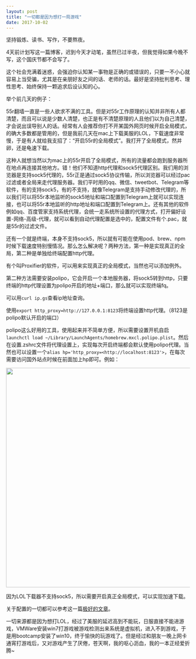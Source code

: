 ```yaml
---
layout: post
title: "一切都是因为想打一局游戏"
date: 2017-10-02
---
```


坚持锻炼、读书、写作，不要熬夜。

4天前计划写这一篇博客，迟到今天才动笔，虽然已过半夜，但我觉得如果今晚不写，这个国庆节都不会写了。

这个社会充满着迷惑，会强迫你认知某一事物是正确的或错误的，只要一不小心就容易上当受骗，尤其是在亲朋好友之间的话、老师的话。最好是坚持批判思考、理性思考、始终保持一颗追求后设认知的心。

举个前几天的例子：

55r翻墙一直是一些人欲求不满的工具。但是对55r工作原理的认知并非所有人都清楚，而且可以说是少数人清楚，也正是有不清楚原理的人且他们以为自己清楚，才会说出误导别人的话。经常有人会推荐你打不开某国外网页时候开启全局模式，的确大多数都是管用的，但是我前几天在mac上下载美服的LOL，下载速度非常慢，于是有人就给我支招了：“开启55r的全局模式”。我打开了全局模式，然并卵，还是龟速下载。

这种人就想当然以为mac上的55r开启了全局模式，所有的流量都会跑到服务器所在地点再连接其他地方。错！他们不知道http代理和sock5代理区别。我们用的浏览器是支持sock5代理的，55r正是通过sock5协议传输，所以浏览器可以经过pac过滤或者全局来走代理服务器。我们平时用的qq、微信、tweetbot、Telegram等软件，有的支持sock5，有的不支持，就像Telegram是支持手动修改代理的，所以我们可以将55r本地监听的sock5地址和端口配置到Telegram上就可以实现连接，也可以将55r本地监听的http地址和端口配置到Telegram上。还有其他的软件例如qq、百度管家支持系统代理，会统一走系统所设置的代理方式，打开偏好设置-网络-高级-代理，就可以看到自动代理配置是选中的，配置文件有个.pac，就是55r的过滤文件。

还有一个就是终端，本身不支持sock5，所以就有可能在使用pod、brew、npm时候下载速度特别慢情况。那么怎么解决呢？两种方法，第一种是实现真正的全局，第二种是单独给终端配置http代理。

有个叫Proxifier的软件，可以用来实现真正的全局模式，当然也可以添加例外。

第二种方法需要安装polipo，它会开启一个本地服务器，将sock5转到http，只要终端的http代理设置为polipo开启的地址+端口，那么就可以实现终端fq。

可以用`curl ip.gs`查看ip地址查询。

使用`export http_proxy=http://127.0.0.1:8123`将终端设置http代理。（8123是polipo默认开启的端口）

polipo这么好用的工具，使用起来并不简单方便，所以需要设置开机自启`launchctl load ~/Library/LaunchAgents/homebrew.mxcl.polipo.plist`。然后在设置.zshrc文件将代理设置上，实现每次开启终端都会默认使用polipo代理。当然也可以设置一个`alias hp='http_proxy=<http://localhost:8123'>`，在每次需要访问国外站点时候在前面加上hp即可。例如：

<img src="https://raw.githubusercontent.com/FaiChou/faichou.github.io/master/img/qiniu/markdown/1506882027675.png" width="600"/>



因为LOL下载器不支持sock5，所以需要开启真正全局模式，可以实现加速下载。

关于配置的一切都可以参考这一篇[极好的文章](http://fullstack.blog/2017/09/26/%E5%85%A8%E8%87%AA%E5%8A%A8%E7%A7%91%E5%AD%A6%E4%B8%8A%E7%BD%91%E6%96%B9%E6%A1%88%E5%88%86%E4%BA%AB/)。



一切来源都是因为想打LOL，经过了美服的延迟高到不能玩，日服直接不能进游戏，VMWare安装win7打游戏被游戏检测出来系统是虚拟机，进入不到游戏，于是用bootcamp安装了win10，终于愉快的玩游戏了。但是经过和朋友一晚上网卡通宵打游戏后，又对游戏产生了厌倦，苍天啊，我的呕心沥血，我的一本正经爱折腾~



